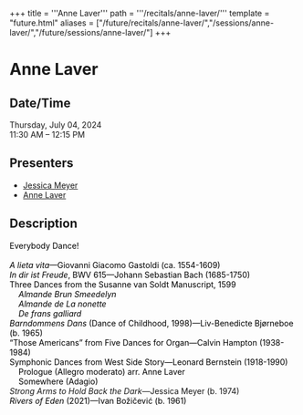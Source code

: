 +++
title = '''Anne Laver'''
path = '''/recitals/anne-laver/'''
template = "future.html"
aliases = ["/future/recitals/anne-laver/","/sessions/anne-laver/","/future/sessions/anne-laver/"]
+++

<h1>Anne Laver</h1>

<h2>Date/Time</h2>
<p>Thursday, July 04, 2024<br>
11:30 AM – 12:15 PM</p>
<h2>Presenters</h2>
<ul>
<li><a href="/composers/jessica-meyer/">Jessica Meyer</a></li>
<li><a href="/performers/anne-laver/">Anne Laver</a></li>
</ul>
<h2>Description</h2>

<div class="ag87-crtemvc-hsbk"><div class="css-vsf5of"><p class="carina-rte-public-DraftStyleDefault-block"><span style="color: rgb(0,0,0);">Everybody Dance!</span><br> <br><span style="color: rgb(0,0,0);"><span style="font-style: italic;">A lieta vita</span>—Giovanni Giacomo Gastoldi (ca. 1554-1609)</span><br><span style="color: rgb(0,0,0);"><span style="font-style: italic;">In dir ist Freude</span>, BWV 615—Johann Sebastian Bach (1685-1750)</span><br><span style="color: rgb(0,0,0);">Three Dances from the Susanne van Soldt Manuscript, 1599</span><br>&nbsp; &nbsp; <span style="color: rgb(0,0,0);"><span style="font-style: italic;">Almande Brun Smeedelyn</span></span><br>&nbsp; &nbsp; <span style="color: rgb(0,0,0);"><span style="font-style: italic;">Almande de La nonette</span></span><br>&nbsp; &nbsp; <span style="color: rgb(0,0,0);"><span style="font-style: italic;">De frans galliard</span></span><br><span style="color: rgb(0,0,0);"><span style="font-style: italic;">Barndommens Dans</span></span> <span style="color: rgb(0,0,0);">(Dance of Childhood, 1998)—Liv-Benedicte Bjørneboe (b. 1965)</span><br><span style="color: rgb(0,0,0);">“Those Americans” from Five Dances for Organ—Calvin Hampton (1938-1984)</span><br><span style="color: rgb(0,0,0);">Symphonic Dances from West Side Story—Leonard Bernstein (1918-1990)</span><br>&nbsp; &nbsp; <span style="color: rgb(0,0,0);">Prologue (Allegro moderato)</span> <span style="color: rgb(0,0,0);">arr. Anne Laver</span><br>&nbsp; &nbsp; <span style="color: rgb(0,0,0);">Somewhere (Adagio)</span><br><span style="font-style: italic;">Strong Arms to Hold Back the Dark—</span>Jessica Meyer (b. 1974)<br><span style="color: rgb(0,0,0);"><span style="font-style: italic;">Rivers of Eden</span></span> <span style="color: rgb(0,0,0);">(2021)—Ivan Božičević (b. 1961)</span></p></div></div>



